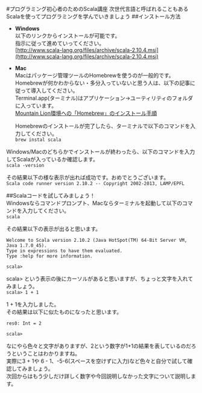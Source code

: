 #プログラミング初心者のためのScala講座
次世代言語と呼ばれることもあるScalaを使ってプログラミングを学んでいきましょう
##インストール方法
- **Windows**  
  以下のリンクからインストールが可能です。  
  指示に従って進めていってください。  
  [http://www.scala-lang.org/files/archive/scala-2.10.4.msi](http://www.scala-lang.org/files/archive/scala-2.10.4.msi)

- **Mac**  
  Macはパッケージ管理ツールのHomebrewを使うのが一般的です。  
  Homebrewが何かわからない・多分入っていないと思う人は、以下の記事に従って導入してください。  
  Terminal.app(ターミナル)はアプリケーション->ユーティリティのフォルダに入っています。  
  [Mountain Lion環境への「Homebrew」のインストール手順](http://qiita.com/skinoshita/items/fd146ac223bab433b348)

  Homebrewのインストールが完了したら、ターミナルで以下のコマンドを入力してください。  
  ```brew instal scala``` 
  
Windows/Macのどちらかでインストールが終わったら、以下のコマンドを入力してScalaが入っているか確認します。  
```scala -version```  
  
その結果以下の様な表示が出れば成功です。おめでとうございます。  
```Scala code runner version 2.10.2 -- Copyright 2002-2013, LAMP/EPFL```

##Scalaコードを試してみましょう！  
Windowsならコマンドプロンプト、Macならターミナルを起動して以下のコマンドを入力してください。  
```scala ```  

その結果以下の表示が出ると思います。  
```  
Welcome to Scala version 2.10.2 (Java HotSpot(TM) 64-Bit Server VM, Java 1.7.0_45).
Type in expressions to have them evaluated.
Type :help for more information.

scala> 
```

scala> という表示の後にカーソルがあると思いますが、ちょっと文字を入れてみましょう。  
```scala> 1 + 1```  

1 + 1を入力しました。  
その結果は以下に似たものになったと思います。
```
res0: Int = 2

scala> 
```

なにやら色々と文字がありますが、2という数字が1+1の結果を表しているのだろうということはわかりますね。  
実際に3 + 1や 6 - 1、-5-6(スペースを空けずに入力)など色々と自分で試して確認してみましょう。  
次回からはもう少しだけ詳しく数字や今回説明しなかった文字について説明します。
